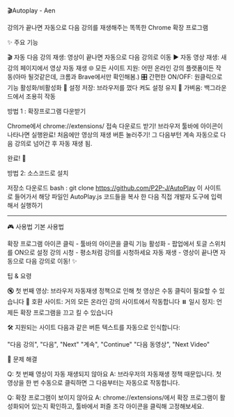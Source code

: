 🎬Autoplay - Aen

강의가 끝나면 자동으로 다음 강의를 재생해주는 똑똑한 Chrome 확장 프로그램

✨ 주요 기능

🎬 자동 다음 강의 재생: 영상이 끝나면 자동으로 다음 강의로 이동
▶️ 자동 영상 재생: 새 강의 페이지에서 영상 자동 재생
🌐 모든 사이트 지원: 어떤 온라인 강의 플랫폼이든 작동(아마 될것같은데, 크롬과 Brave에서만 확인해봄.)
🎛️ 간편한 ON/OFF: 원클릭으로 기능 활성화/비활성화
💾 설정 저장: 브라우저를 껐다 켜도 설정 유지
🚀 가벼움: 백그라운드에서 조용히 작동

방법 1 : 확장프로그램 다운받기

Chrome에서 chrome://extensions/ 접속
다운로드 받기!
브라우저 툴바에 아이콘이 나타나면 실행완료!
처음에만 영상의 재생 버튼 눌러주기!
그 다음부턴 계속 자동으로 다음 강의로 넘어간 후 자동 재생 됨.

완료! 🎉

방법 2: 소스코드로 설치

저장소 다운로드
bash : git clone https://github.com/P2P-J/AutoPlay
이 사이트로 들어가서 해당 파일인 AutoPlay.js 코드들을 복사 한 다음 직접 개발자 도구에 입력해서 실행하기

---

🎮 사용법
기본 사용법

확장 프로그램 아이콘 클릭 - 툴바의 아이콘을 클릭
기능 활성화 - 팝업에서 토글 스위치를 ON으로 설정
강의 시청 - 평소처럼 강의를 시청하세요
자동 재생 - 영상이 끝나면 자동으로 다음 강의로 이동! ✨

팁 & 요령

🔇 첫 번째 영상: 브라우저 자동재생 정책으로 인해 첫 영상은 수동 클릭이 필요할 수 있습니다
🎯 호환 사이트: 거의 모든 온라인 강의 사이트에서 작동합니다
⏸️ 일시 정지: 언제든 확장 프로그램을 끄고 킬 수 있습니다

🛠️ 지원되는 사이트
다음과 같은 버튼 텍스트를 자동으로 인식합니다:

"다음 강의", "다음", "Next"
"계속", "Continue"
"다음 동영상", "Next Video"

🐛 문제 해결

Q: 첫 번째 영상이 자동 재생되지 않아요
A: 브라우저의 자동재생 정책 때문입니다. 첫 영상을 한 번 수동으로 클릭하면 그 다음부터는 자동으로 작동합니다.

Q: 확장 프로그램이 보이지 않아요
A: chrome://extensions/에서 확장 프로그램이 활성화되어 있는지 확인하고, 툴바에서 퍼즐 조각 아이콘을 클릭해 고정해보세요.
